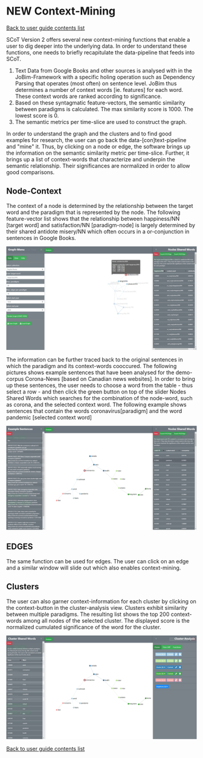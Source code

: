 # NEW Context-Mining

[Back to user guide contents list](userGuide.md)

SCoT Version 2 offers several new context-mining functions that enable a user to dig deeper into the underlying data. In order to understand these functions, one needs to briefly recapitulate the data-pipeline that feeds into SCoT.  
1. Text Data from Google Books and other sources is analysed with in the JoBim-Framework with a specific holing operation such as Dependency Parsing that operates (most often) on sentence level. JoBim thus determines a number of context words [ie. features] for each word. These context words are ranked according to significance.
2. Based on these syntagmatic feature-vectors, the semantic similarity between paradigms is calculated. The max similarity score is 1000. The lowest score is 0. 
3. The semantic metrics per time-slice are used to construct the graph.

In order to understand the graph and the clusters and to find good examples for research, the user can go back the data-[con]text-pipeline and "mine" it. Thus, by clicking on a node or edge, the software brings up the information on the semantic similarity metric per time-slice. Further, it brings up a list of context-words that characterize and underpin the semantic relationship. Their significances are normalized in order to allow good comparisons. 

## Node-Context
The context of a node is determined by the relationship between the target word and the paradigm that is represented by the node.
The following feature-vector list shows that the relationship between happiness/NN [target word] and satisfaction/NN [paradigm-node] is largely determined by their shared antidote misery/NN which often occurs in a or-conjunction in sentences in Google Books.

![Context-Mining: Feature Vectors](./images/04_context_nodes.jpg)

The information can be further traced back to the original sentences in which the paradigm and its context-words cooccured. The following pictures shows example sentences that have been analysed for the demo-corpus Corona-News [based on Canadian news websites]. In order to bring up these sentences, the user needs to choose a word from the table - thus select a row - and then click the green button on top of the slider Nodes Shared Words which searches for the combination of the node-word, such as corona, and the selected context word. The following example shows sentences that contain the words coronavirus[paradigm] and the word pandemic [selected context word]

![Context-Mining: Sentences ](./images/05_context_sentence.jpg)


## EDGES
The same function can be used for edges. The user can click on an edge and a similar window will slide out which also enables context-mining.

## Clusters

The user can also garner context-information for each cluster by clicking on the context-button in the cluster-analysis view. Clusters exhibit similarity between multiple paradigms. The resulting list shows the top 200 context-words among all nodes of the selected cluster. The displayed score is the normalized cumulated significance of the word for the cluster. 

![Context-Mining: Sentences ](./images/06_context_cluster.jpg)

[Back to user guide contents list](userGuide.md)